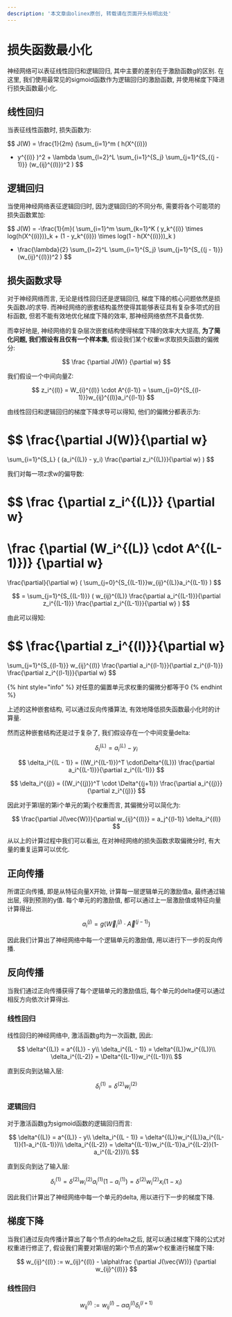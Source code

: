 ```yaml
---
description: '本文章由olinex原创, 转载请在页面开头标明出处'
---
```


# 损失函数最小化

神经网络可以表征线性回归和逻辑回归, 其中主要的差别在于激励函数g的区别. 在这里, 我们使用最常见的sigmoid函数作为逻辑回归的激励函数, 并使用梯度下降进行损失函数最小化.

## 线性回归

当表征线性函数时, 损失函数为:

$$
J(W) 
= \frac{1}{2m}
(\sum_{i=1}^m
(
h(X^{(i)})
- y^{(i)}
)^2 + 
\lambda
\sum_{l=2}^L
\sum_{i=1}^{S_j}
\sum_{j=1}^{S_{(j - 1)}}
(w_{ij}^{(l)})^2
)
$$

## 逻辑回归

当使用神经网络表征逻辑回归时, 因为逻辑回归的不同分布, 需要将各个可能项的损失函数累加:

$$
J(W) =
-\frac{1}{m}(
\sum_{i=1}^m
\sum_{k=1}^K
(
y_k^{(i)} \times log(h(X^{(i)}))_k + 
(1 - y_k^{(i)}) \times log(1 - h(X^{(i)}))_k
)
- \frac{\lambda}{2}
\sum_{l=2}^L
\sum_{i=1}^{S_j}
\sum_{j=1}^{S_{(j - 1)}}
(w_{ij}^{(l)})^2
)
$$

## 损失函数求导

对于神经网络而言, 无论是线性回归还是逻辑回归, 梯度下降的核心问题依然是损失函数J的求导. 而神经网络的嵌套结构虽然使得其能够表征具有复杂多项式的目标函数, 但若不能有效地优化梯度下降的效率, 那神经网络依然不具备优势. 

而幸好地是, 神经网络的复杂层次嵌套结构使得梯度下降的效率大大提高, **为了简化问题, 我们假设有且仅有一个样本集**, 假设我们某个权重w求取损失函数的偏微分:

$$
\frac
{\partial J(W)}
{\partial w}
$$

我们假设一个中间向量Z:

$$
z_i^{(l)} = 
W_{i}^{(l)} \cdot A^{(l-1)} = 
\sum_{j=0}^{S_{(l-1)}}w_{ij}^{(l)}a_i^{(l-1)}
$$

由线性回归和逻辑回归的梯度下降求导可以得知, 他们的偏微分都表示为:

$$
\frac{\partial J(W)}{\partial w}
= 
\sum_{i=1}^{S_L}
(
(a_i^{(L)} - y_i)
\frac{\partial z_i^{(L)}}{\partial w}
)
$$

我们对每一项z求w的偏导数:

$$
\frac
{\partial z_i^{(L)}}
{\partial w}  
=
\frac
{\partial (W_i^{(L)} \cdot A^{(L-1)})}
{\partial w}
=
\frac{\partial}{\partial w}
(
\sum_{j=0}^{S_{(L-1)}}w_{ij}^{(L)}a_i^{(L-1)}
)
$$

$$
= \sum_{j=1}^{S_{(L-1)}}
(
w_{ij}^{(L)}
\frac{\partial a_i^{(L-1)}}{\partial z_i^{(L-1)}}
\frac{\partial z_i^{(L-1)}}{\partial w}
)
$$

由此可以得知:

$$
\frac{\partial z_i^{(l)}}{\partial w}
=
\sum_{j=1}^{S_{(l-1)}}
w_{ij}^{(l)}
\frac{\partial a_i^{(l-1)}}{\partial z_i^{(l-1)}}
\frac{\partial z_i^{(l-1)}}{\partial w}
$$

{% hint style="info" %}
对任意的偏置单元求权重的偏微分都等于0
{% endhint %}

上述的这种嵌套结构, 可以通过反向传播算法, 有效地降低损失函数最小化时的计算量.

然而这种嵌套结构还是过于复杂了, 我们假设存在一个中间变量delta:

$$
\delta_i^{(L)} = a_i^{(L)} - y_i
$$

$$
\delta_i^{(L - 1)} = 
((W_i^{(L-1)})^T \cdot\Delta^{(L)})
\frac{\partial a_i^{(L-1)}}{\partial z_i^{(L-1)}}
$$

$$
\delta_i^{(j)} = 
((W_i^{(j)})^T \cdot \Delta^{(j+1)})
\frac{\partial a_i^{(j)}}{\partial z_i^{(j)}}
$$

因此对于第l层的第i个单元的第j个权重而言, 其偏微分可以简化为:

$$
\frac{\partial J(\vec{W})}{\partial w_{ij}^{(l)}}
= a_j^{(l-1)} \delta_i^{(l)}
$$

从以上的计算过程中我们可以看出, 在对神经网络的损失函数求取偏微分时, 有大量的重复运算可以优化.

## 正向传播

所谓正向传播, 即是从特征向量X开始, 计算每一层逻辑单元的激励值a, 最终通过输出层, 得到预测的y值. 每个单元的的激励值, 都可以通过上一层激励值或特征向量计算得出.

$$
a_i^{(j)} = g(\vec{W}_{i}^{(j)} \cdot \vec{A}^{(j-1)})
$$

因此我们计算出了神经网络中每一个逻辑单元的激励值, 用以进行下一步的反向传播.

## 反向传播

当我们通过正向传播获得了每个逻辑单元的激励值后, 每个单元的delta便可以通过相反方向依次计算得出.

### 线性回归

线性回归的神经网络中, 激活函数g均为一次函数, 因此:

$$
\delta^{(L)} = a^{(L)} - y\\
\delta_i^{(L - 1)} = \delta^{(L)}w_i^{(L)}\\
\delta_i^{(L-2)} = \Delta^{(L-1)}w_i^{(L-1)}\\
$$

直到反向到达输入层:

$$
\delta_i^{(1)} = \delta^{(2)}w_i^{(2)}
$$

### 逻辑回归

对于激活函数g为sigmoid函数的逻辑回归而言:

$$
\delta^{(L)} = a^{(L)} - y\\
\delta_i^{(L - 1)} = \delta^{(L)}w_i^{(L)}a_i^{(L-1)}(1-a_i^{(L-1)})\\
\delta_i^{(L-2)} = \delta^{(L-1)}w_i^{(L-1)}a_i^{(L-2)}(1-a_i^{(L-2)})\\
$$

直到反向到达了输入层:

$$
\delta_i^{(1)} = \delta^{(2)}w_i^{(2)}a_i^{(1)}(1-a_i^{(1)}) = \delta^{(2)}w_i^{(2)}x_i(1-x_i)
$$

因此我们计算出了神经网络中每一个单元的delta, 用以进行下一步的梯度下降.

## 梯度下降

当我们通过反向传播计算出了每个节点的delta之后, 就可以通过梯度下降的公式对权重进行修正了, 假设我们需要对第l层的第i个节点的第w个权重进行梯度下降:

$$
w_{ij}^{(l)} := 
w_{ij}^{(l)} - \alpha\frac
{\partial J(\vec{W})}
{\partial w_{ij}^{(l)}}
$$

### 线性回归

$$
w_{ij}^{(l)} := 
w_{ij}^{(l)} - 
\alpha a_j^{(l)} \delta_i^{(l+1)}
$$

